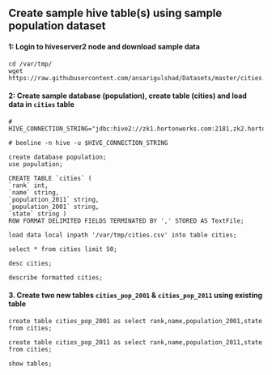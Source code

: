 
## Create sample hive table(s) using sample population dataset

#### 1: Login to hiveserver2 node and download sample data

```
cd /var/tmp/
wget https://raw.githubusercontent.com/ansarigulshad/Datasets/master/cities.csv
```

#### 2: Create sample database (population), create table (cities) and load data in `cities` table

```
# HIVE_CONNECTION_STRING="jdbc:hive2://zk1.hortonworks.com:2181,zk2.hortonworks.com:2181,zk3.hortonworks.com:2181/;serviceDiscoveryMode=zooKeeper;zooKeeperNamespace=hiveserver2"

# beeline -n hive -u $HIVE_CONNECTION_STRING
```
```
create database population;
use population;
```
```
CREATE TABLE `cities` (
`rank` int,
`name` string,
`population_2011` string,
`population_2001` string,
`state` string )
ROW FORMAT DELIMITED FIELDS TERMINATED BY ',' STORED AS TextFile;
```
```
load data local inpath '/var/tmp/cities.csv' into table cities;
```
```
select * from cities limit 50;
```
```
desc cities;
```
```
describe formatted cities;
```
#### 3. Create two new tables `cities_pop_2001` & `cities_pop_2011` using existing table
```
create table cities_pop_2001 as select rank,name,population_2001,state from cities;
```
```
create table cities_pop_2011 as select rank,name,population_2011,state from cities;
```
```
show tables;
```

